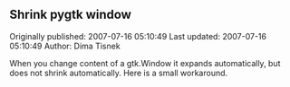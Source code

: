 ## Shrink pygtk window

Originally published: 2007-07-16 05:10:49
Last updated: 2007-07-16 05:10:49
Author: Dima Tisnek

When you change content of a gtk.Window it expands automatically, but does not shrink automatically. Here is a small workaround.